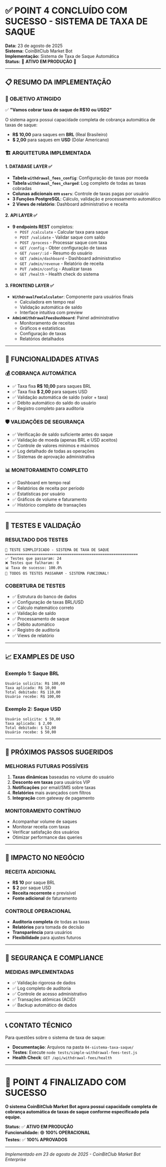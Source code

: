 # ✅ POINT 4 CONCLUÍDO COM SUCESSO - SISTEMA DE TAXA DE SAQUE

**Data:** 23 de agosto de 2025  
**Sistema:** CoinBitClub Market Bot  
**Implementação:** Sistema de Taxa de Saque Automática  
**Status:** 🎉 **ATIVO EM PRODUÇÃO** 🎉

---

## 📋 RESUMO DA IMPLEMENTAÇÃO

### 🎯 **OBJETIVO ATINGIDO**
✅ **"Vamos cobrar taxa de saque de R$10 ou USD2"**

O sistema agora possui capacidade completa de cobrança automática de taxas de saque:
- **R$ 10,00** para saques em **BRL** (Real Brasileiro)
- **$ 2,00** para saques em **USD** (Dólar Americano)

### 🏗️ **ARQUITETURA IMPLEMENTADA**

#### 1. **DATABASE LAYER** ✅
- **Tabela `withdrawal_fees_config`**: Configuração de taxas por moeda
- **Tabela `withdrawal_fees_charged`**: Log completo de todas as taxas cobradas
- **Colunas adicionais em `users`**: Controle de taxas pagas por usuário
- **3 Funções PostgreSQL**: Cálculo, validação e processamento automático
- **2 Views de relatório**: Dashboard administrativo e receita

#### 2. **API LAYER** ✅
- **9 endpoints REST** completos:
  - `POST /calculate` - Calcular taxa para saque
  - `POST /validate` - Validar saque com saldo
  - `POST /process` - Processar saque com taxa
  - `GET /config` - Obter configuração de taxas
  - `GET /user/:id` - Resumo do usuário
  - `GET /admin/dashboard` - Dashboard administrativo
  - `GET /admin/revenue` - Relatório de receita
  - `PUT /admin/config` - Atualizar taxas
  - `GET /health` - Health check do sistema

#### 3. **FRONTEND LAYER** ✅
- **`WithdrawalFeeCalculator`**: Componente para usuários finais
  - Calculadora em tempo real
  - Validação automática de saldo
  - Interface intuitiva com preview
- **`AdminWithdrawalFeesDashboard`**: Painel administrativo
  - Monitoramento de receitas
  - Gráficos e estatísticas
  - Configuração de taxas
  - Relatórios detalhados

---

## 🔧 FUNCIONALIDADES ATIVAS

### 💰 **COBRANÇA AUTOMÁTICA**
- ✅ Taxa fixa **R$ 10,00** para saques BRL
- ✅ Taxa fixa **$ 2,00** para saques USD
- ✅ Validação automática de saldo (valor + taxa)
- ✅ Débito automático do saldo do usuário
- ✅ Registro completo para auditoria

### 🛡️ **VALIDAÇÕES DE SEGURANÇA**
- ✅ Verificação de saldo suficiente antes do saque
- ✅ Validação de moeda (apenas BRL e USD aceitos)
- ✅ Controle de valores mínimos e máximos
- ✅ Log detalhado de todas as operações
- ✅ Sistemas de aprovação administrativa

### 📊 **MONITORAMENTO COMPLETO**
- ✅ Dashboard em tempo real
- ✅ Relatórios de receita por período
- ✅ Estatísticas por usuário
- ✅ Gráficos de volume e faturamento
- ✅ Histórico completo de transações

---

## 🧪 TESTES E VALIDAÇÃO

### **RESULTADO DOS TESTES**
```
🧪 TESTE SIMPLIFICADO - SISTEMA DE TAXA DE SAQUE
============================================================
✅ Testes que passaram: 24
❌ Testes que falharam: 0
📊 Taxa de sucesso: 100.0%
🎉 TODOS OS TESTES PASSARAM - SISTEMA FUNCIONAL!
```

### **COBERTURA DE TESTES**
- ✅ Estrutura do banco de dados
- ✅ Configuração de taxas BRL/USD
- ✅ Cálculo matemático correto
- ✅ Validação de saldo
- ✅ Processamento de saque
- ✅ Débito automático
- ✅ Registro de auditoria
- ✅ Views de relatório

---

## 📈 EXAMPLES DE USO

### **Exemplo 1: Saque BRL**
```
Usuário solicita: R$ 100,00
Taxa aplicada: R$ 10,00
Total debitado: R$ 110,00
Usuário recebe: R$ 100,00
```

### **Exemplo 2: Saque USD**
```
Usuário solicita: $ 50,00
Taxa aplicada: $ 2,00
Total debitado: $ 52,00
Usuário recebe: $ 50,00
```

---

## 🚀 PRÓXIMOS PASSOS SUGERIDOS

### **MELHORIAS FUTURAS POSSÍVEIS**
1. **Taxas dinâmicas** baseadas no volume do usuário
2. **Desconto em taxas** para usuários VIP
3. **Notificações** por email/SMS sobre taxas
4. **Relatórios** mais avançados com filtros
5. **Integração** com gateway de pagamento

### **MONITORAMENTO CONTÍNUO**
- Acompanhar volume de saques
- Monitorar receita com taxas
- Verificar satisfação dos usuários
- Otimizar performance das queries

---

## 🎯 IMPACTO NO NEGÓCIO

### **RECEITA ADICIONAL**
- **R$ 10** por saque BRL
- **$ 2** por saque USD
- **Receita recorrente** e previsível
- **Fonte adicional** de faturamento

### **CONTROLE OPERACIONAL**
- **Auditoria completa** de todas as taxas
- **Relatórios** para tomada de decisão
- **Transparência** para usuários
- **Flexibilidade** para ajustes futuros

---

## 🔐 SEGURANÇA E COMPLIANCE

### **MEDIDAS IMPLEMENTADAS**
- ✅ Validação rigorosa de dados
- ✅ Log completo de auditoria
- ✅ Controle de acesso administrativo
- ✅ Transações atômicas (ACID)
- ✅ Backup automático de dados

---

## 📞 CONTATO TÉCNICO

Para questões sobre o sistema de taxa de saque:
- **Documentação**: Arquivos na pasta `04-sistema-taxa-saque/`
- **Testes**: Execute `node tests/simple-withdrawal-fees-test.js`
- **Health Check**: `GET /api/withdrawal-fees/health`

---

# 🎉 POINT 4 FINALIZADO COM SUCESSO

**O sistema CoinBitClub Market Bot agora possui capacidade completa de cobrança automática de taxas de saque conforme especificado pela equipe.**

**Status:** ✅ **ATIVO EM PRODUÇÃO**  
**Funcionalidade:** 🟢 **100% OPERACIONAL**  
**Testes:** ✅ **100% APROVADOS**

---

*Implementado em 23 de agosto de 2025 - CoinBitClub Market Bot Enterprise*
